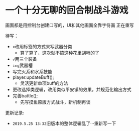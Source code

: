 ﻿# 一个十分无聊的回合制战斗游戏
画面都是用控制台创建口写的，UI和其他画面全靠字符画
正在重写

待写：
* `x`改用标签的方式来写武器分类
	* 算了算了，这次就不搞这种花里胡哨的了
* `√`两三个装备
* `ing`武器槽
* 写完火系和水系技能
* player.updateBuff();
	* 灵活更新单项buff的方法
* 更改选择类逻辑，改用类似平安镇的效果，并规范化输出方式
* 完善battle();
	* 先写摸鱼原版方式战斗，新机制再谈


更新记录:
* `2019.5.25 13:32`旧版本的整体逻辑乱了···重新写一下

